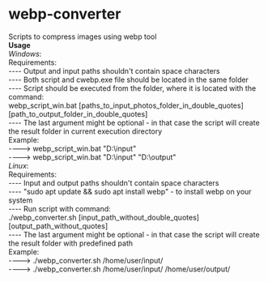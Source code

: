 # webp-converter
Scripts to compress images using webp tool <br />
**Usage** <br />
*Windows*: <br />
Requirements: <br />
---- Output and input paths shouldn't contain space characters <br />
---- Both script and cwebp.exe file should be located in the same folder <br />
---- Script should be executed from the folder, where it is located with the command: <br />
					webp_script_win.bat [paths_to_input_photos_folder_in_double_quotes] [path_to_output_folder_in_double_quotes] <br />
---- The last argument might be optional - in that case the script will create the result folder in current execution directory <br />
Example: <br />
----> webp_script_win.bat "D:\input"  <br />
----> webp_script_win.bat "D:\input" "D:\output" <br />
*Linux*: <br />
Requirements: <br />
---- Input and output paths shouldn't contain space characters <br />
---- "sudo apt update && sudo apt install webp" - to install webp on your system <br />
---- Run script with command: <br />
				./webp_converter.sh [input_path_without_double_quotes] [output_path_without_quotes] <br />
---- The last argument might be optional - in that case the script will create the result folder with predefined path <br />
Example: <br />
----> ./webp_converter.sh /home/user/input/ <br />
----> ./webp_converter.sh /home/user/input/ /home/user/output/ <br />

